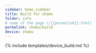 ```yaml
---
sidebar: home_sidebar
title: Build for shamu
folder: info
# name of the page (/{{permalink}}.html)
permalink: shamu/build
device: shamu
---
```

{% include templates/device_build.md %}
